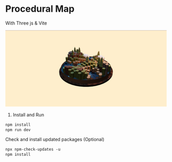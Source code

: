 # Procedural Map

With Three js & Vite

![Preview](https://raw.githubusercontent.com/MathieuElisabeth/procedural-map/master/public/preview.jpg)

1. Install and Run

```
npm install
npm run dev
```

Check and install updated packages (Optional)

```
npx npm-check-updates -u
npm install
```
